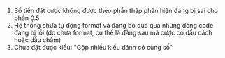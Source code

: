 1. Số tiền đặt cược không được theo phần thập phân hiện đang bị sai cho phần 0.5
2. Hệ thống chưa tự động format và đang bỏ qua qua những dòng code đang bị lỗi (do chưa format, cụ thể là đằng sau mã cược có dấu cách hoặc dấu chấm)
3. Chưa đặt được kiểu: "Gộp nhiều kiểu đánh có cùng số"
